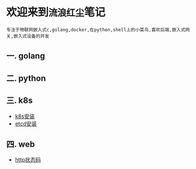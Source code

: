
# 欢迎来到`流浪红尘`笔记

    专注于物联网嵌入式c,golang,docker,在python,shell上的小菜鸟,喜欢后端,嵌入式网关,嵌入式设备的开发

## 一. golang

## 二. python

## 三. k8s

- [k8s安装](k8s/k8s安装.md)
- [etcd安装](k8s/etcd安装.md)

## 四. web

- [http状态码](web/http状态码.md)